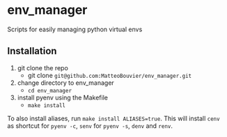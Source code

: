 # env_manager
Scripts for easily managing python virtual envs


## Installation

1. git clone the repo
	- git clone `git@github.com:MatteoBouvier/env_manager.git`
2. change directory to env_manager
	- `cd env_manager`
3. install pyenv using the Makefile
	- `make install`


To also install aliases, run `make install ALIASES=true`. This will install `cenv` as shortcut for `pyenv -c`, `senv` for `pyenv -s`, `denv` and `renv`.





